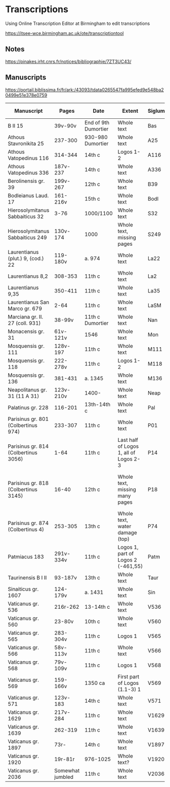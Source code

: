 # Transcriptions

Using Online Transcription Editor at Birmingham to edit transcriptions


https://itsee-wce.birmingham.ac.uk/ote/transcriptiontool


## Notes

https://pinakes.irht.cnrs.fr/notices/bibliographie/7ZT3UC43/

## Manuscripts	

https://portail.biblissima.fr/fr/ark:/43093/tdata0265547fa995efed9e548ba20499e51e378e0759

| Manuscript | Pages | Date | Extent | Siglum | Logos 1 | Logos 2 | Logos 3 | Notes |
|------------| ------ |----- | ----- | ------ | ------- | ------- | ------- | ----- |
| B II 15 | 39v-90v | End of 9th Dumortier | Whole text | Bas | 1.1-4 | | | |
| Athous Stavronikita 25 | 237-300 | 930-980 Dumortier | Whole text | A25 | 1.1-4 | | | |
| Athous Vatopedinus 116 | 314-344 | 14th c | Logos 1-2 | A116 | 1.1-4 | | | |
| Athous Vatopedinus 336 | 187v-237 | 14th c | Whole text | A336 | 1.1-4 | | | |
| Berolinensis gr. 39 | 199v-267 | 12th c | Whole text | B39 | 1.4 | | | |
| Bodleianus Laud. 17 | 161-216v | 15th c | Whole text | Bodl | 1.1-4 | | | |
| Hierosolymitanus Sabbaiticus 32 | 3-76 | 1000/1100 | Whole text | S32 | 1.1-4 | | | |
| Hierosolymitanus Sabbaiticus 249 | 130v-174 | 1000 | Whole text, missing pages | S249 | 1.1-4 (gaps) | | | |
| Laurentianus (plut.) 9, (cod.) 22 | 119-180v | a. 974 | Whole text | La22 | 1.1-4 | | | |
| Laurentianus 8,2 | 308-353 | 11th c | Whole text | La2 | 1.1-4 | | | https://tecabml.contentdm.oclc.org/digital/collection/plutei/id/158260 |
| Laurentianus 9,35 | 350-411 | 11th c | Whole text | La35 | 1.1-4 | | | |
| Laurentianus San Marco gr. 679  | 2-64 | 11th c | Whole text | LaSM | 1.1-4 | | | |
| Marciana gr. II. 27 (coll. 931) | 38-99v | 11th c Dumortier | Whole text | Nan | 1.1-4 | | | https://data.biblissima.fr/entity/Q199268 |
| Monacensis gr. 31 | 61v-121v | 1546 | Whole text | Mon | 1.1-4 | | | |
| Mosquensis gr. 111 | 128v-197 | 11th c | Whole text | M111 | 1.1-4 | | | |
| Mosquensis gr. 118 | 222-278v | 11th c | Logos 1-2 | M118 | 1.1-4 | | | |
| Mosquensis gr. 136 | 381-431 | a. 1345 | Whole text | M136 | 1.1-4 | | | |
| Neapolitanus gr. 31 (11 A 31) | 123v-210v | 1400- | Whole text | Neap | 1.1-4 | | | |
| Palatinus gr. 228 | 116-201 | 13th-14th c | Whole text | Pal | 1.1-4 | | | https://digi.ub.uni-heidelberg.de/diglit/bav_pal_gr_228/0243/image,info |
| Parisinus gr. 801 (Colbertinus 974) | 233-307 | 11th c | Whole text | P01 | 1.1-4 | | | |
| Parisinus gr. 814 (Colbertinus 3056) | 1-64 | 11th c | Last half of Logos 1, all of Logos 2-3 | P14 | Prepared | | | |
| Parisinus gr. 818 (Colbertinus 3145) | 16-40 | 12th c | Whole text, missing many pages | P18 | 1.1-2-lacuna 1.3 lacuna, 1.4-lacuna | | | https://portail.biblissima.fr/fr/ark:/43093/mdatab9e5acd79e31d36c96adf3c939d53b6f1d66db8f |
| Parisinus gr. 874 (Colbertinus 4) | 253-305 | 13th c | Whole text, water damage (top) | P74 | Prepared | | | |
| Patmiacus 183 | 291v-334v | 11th c | Logos 1, part of Logos 2 (-461,55) | Patm | 1.1-4 | | | |
| Taurinensis B I II | 93-187v | 13th c | Whole text | Taur | Prepared | | | 89 Cosentini, 13 Pasini |
| Sinaiticus gr. 1607 | 124-179v | a. 1431 | Whole text | Sin | 1.1-4 | | | https://www.loc.gov/item/00271070172-ms, https://www.loc.gov/manuscripts/?fa=segmentof:amedmonastery.00271070172-ms/&q=1607&st=gallery |
| Vaticanus gr. 536 | 216r-262 | 13-14th c | Whole text | V536 | 1.1-4 | | | |
| Vaticanus gr. 560 | 23-80v | 10th c | Whole text | V560 | 1.1-4 | | | |
| Vaticanus gr. 565 | 283-304v | 11th c | Logos 1 | V565 | 1.1-4 | | | |
| Vaticanus gr. 566 | 58v-113v | 11th c | Whole text | V566 | 1.1-4 | | | |
| Vaticanus gr. 568 | 79v-109v | 11th c | Logos 1 | V568 | 1.1-4 | | | |
| Vaticanus gr. 569 | 159-166v | 1350 ca | First part of Logos (1.1-3) 1 | V569 | 1.1 in progress | | | |
| Vaticanus gr. 571 | 123v-183 | 14th c | Whole text | V571 | 1.1-4 | | | |
| Vaticanus gr. 1629 | 217v-284 | 11th c | Whole text | V1629 | Prepared | | | |
| Vaticanus gr. 1639 | 262-319 | 11th c | Whole text | V1639 | 1.1-4 | | | |
| Vaticanus gr. 1897 | 73r- | 14th c | Whole text | V1897 | 1.1-4 | | | https://digi.vatlib.it/view/MSS_Vat.gr.1897 |
| Vaticanus gr. 1920 | 19r-81r | 976-1025 | Whole text?| V1920 | 1.1-4 | | | https://digi.vatlib.it/view/MSS_Vat.gr.1920 |
| Vaticanus gr. 2036 | Somewhat jumbled | 11th c | Whole text | V2036 | 1.1-4 | | | https://pinakes.irht.cnrs.fr/notices/cote/68665/ |
